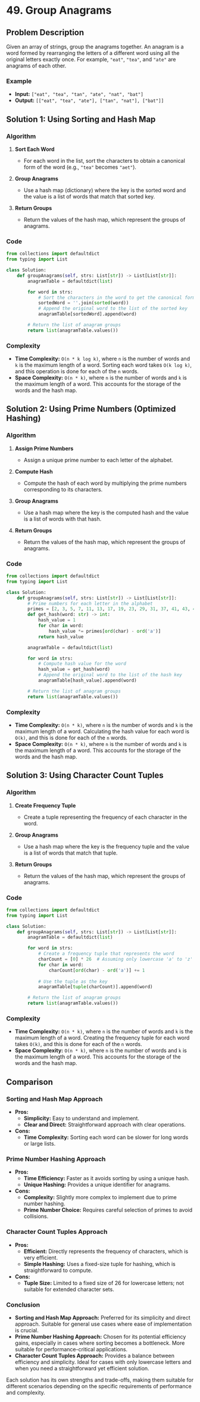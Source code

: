# 49. Group Anagrams

## Problem Description
Given an array of strings, group the anagrams together. An anagram is a word formed by rearranging the letters of a different word using all the original letters exactly once. For example, `"eat"`, `"tea"`, and `"ate"` are anagrams of each other.

### Example
- **Input:** `["eat", "tea", "tan", "ate", "nat", "bat"]`
- **Output:** `[["eat", "tea", "ate"], ["tan", "nat"], ["bat"]]`

## Solution 1: Using Sorting and Hash Map

### Algorithm

1. **Sort Each Word**
   - For each word in the list, sort the characters to obtain a canonical form of the word (e.g., `"tea"` becomes `"aet"`).

2. **Group Anagrams**
   - Use a hash map (dictionary) where the key is the sorted word and the value is a list of words that match that sorted key.

3. **Return Groups**
   - Return the values of the hash map, which represent the groups of anagrams.

### Code

```python
from collections import defaultdict
from typing import List

class Solution:
    def groupAnagrams(self, strs: List[str]) -> List[List[str]]:
        anagramTable = defaultdict(list)

        for word in strs:
            # Sort the characters in the word to get the canonical form
            sortedWord = ''.join(sorted(word))
            # Append the original word to the list of the sorted key
            anagramTable[sortedWord].append(word)

        # Return the list of anagram groups
        return list(anagramTable.values())
```

### Complexity
- **Time Complexity:** `O(n * k log k)`, where `n` is the number of words and `k` is the maximum length of a word. Sorting each word takes `O(k log k)`, and this operation is done for each of the `n` words.
- **Space Complexity:** `O(n * k)`, where `n` is the number of words and `k` is the maximum length of a word. This accounts for the storage of the words and the hash map.

## Solution 2: Using Prime Numbers (Optimized Hashing)

### Algorithm

1. **Assign Prime Numbers**
   - Assign a unique prime number to each letter of the alphabet.

2. **Compute Hash**
   - Compute the hash of each word by multiplying the prime numbers corresponding to its characters.

3. **Group Anagrams**
   - Use a hash map where the key is the computed hash and the value is a list of words with that hash.

4. **Return Groups**
   - Return the values of the hash map, which represent the groups of anagrams.

### Code

```python
from collections import defaultdict
from typing import List

class Solution:
    def groupAnagrams(self, strs: List[str]) -> List[List[str]]:
        # Prime numbers for each letter in the alphabet
        primes = [2, 3, 5, 7, 11, 13, 17, 19, 23, 29, 31, 37, 41, 43, 47, 53, 59, 61, 67, 71, 73, 79, 83, 89, 97, 101]
        def get_hash(word: str) -> int:
            hash_value = 1
            for char in word:
                hash_value *= primes[ord(char) - ord('a')]
            return hash_value

        anagramTable = defaultdict(list)

        for word in strs:
            # Compute hash value for the word
            hash_value = get_hash(word)
            # Append the original word to the list of the hash key
            anagramTable[hash_value].append(word)

        # Return the list of anagram groups
        return list(anagramTable.values())
```

### Complexity
- **Time Complexity:** `O(n * k)`, where `n` is the number of words and `k` is the maximum length of a word. Calculating the hash value for each word is `O(k)`, and this is done for each of the `n` words.
- **Space Complexity:** `O(n * k)`, where `n` is the number of words and `k` is the maximum length of a word. This accounts for the storage of the words and the hash map.

## Solution 3: Using Character Count Tuples

### Algorithm

1. **Create Frequency Tuple**
   - Create a tuple representing the frequency of each character in the word.

2. **Group Anagrams**
   - Use a hash map where the key is the frequency tuple and the value is a list of words that match that tuple.

3. **Return Groups**
   - Return the values of the hash map, which represent the groups of anagrams.

### Code

```python
from collections import defaultdict
from typing import List

class Solution:
    def groupAnagrams(self, strs: List[str]) -> List[List[str]]:
        anagramTable = defaultdict(list)

        for word in strs:
            # Create a frequency tuple that represents the word
            charCount = [0] * 26  # Assuming only lowercase 'a' to 'z'
            for char in word:
                charCount[ord(char) - ord('a')] += 1
            
            # Use the tuple as the key
            anagramTable[tuple(charCount)].append(word)

        # Return the list of anagram groups
        return list(anagramTable.values())
```

### Complexity
- **Time Complexity:** `O(n * k)`, where `n` is the number of words and `k` is the maximum length of a word. Creating the frequency tuple for each word takes `O(k)`, and this is done for each of the `n` words.
- **Space Complexity:** `O(n * k)`, where `n` is the number of words and `k` is the maximum length of a word. This accounts for the storage of the words and the hash map.

## Comparison

### Sorting and Hash Map Approach
- **Pros:**
  - **Simplicity:** Easy to understand and implement.
  - **Clear and Direct:** Straightforward approach with clear operations.
- **Cons:**
  - **Time Complexity:** Sorting each word can be slower for long words or large lists.

### Prime Number Hashing Approach
- **Pros:**
  - **Time Efficiency:** Faster as it avoids sorting by using a unique hash.
  - **Unique Hashing:** Provides a unique identifier for anagrams.
- **Cons:**
  - **Complexity:** Slightly more complex to implement due to prime number hashing.
  - **Prime Number Choice:** Requires careful selection of primes to avoid collisions.

### Character Count Tuples Approach
- **Pros:**
  - **Efficient:** Directly represents the frequency of characters, which is very efficient.
  - **Simple Hashing:** Uses a fixed-size tuple for hashing, which is straightforward to compute.
- **Cons:**
  - **Tuple Size:** Limited to a fixed size of 26 for lowercase letters; not suitable for extended character sets.

### Conclusion
- **Sorting and Hash Map Approach:** Preferred for its simplicity and direct approach. Suitable for general use cases where ease of implementation is crucial.
- **Prime Number Hashing Approach:** Chosen for its potential efficiency gains, especially in cases where sorting becomes a bottleneck. More suitable for performance-critical applications.
- **Character Count Tuples Approach:** Provides a balance between efficiency and simplicity. Ideal for cases with only lowercase letters and when you need a straightforward yet efficient solution.

Each solution has its own strengths and trade-offs, making them suitable for different scenarios depending on the specific requirements of performance and complexity.
